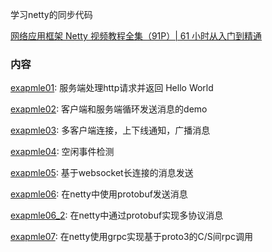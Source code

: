 学习netty的同步代码

[网络应用框架 Netty 视频教程全集（91P）| 61 小时从入门到精通](https://www.bilibili.com/video/av59683486)

### 内容
[exapmle01](src/main/java/com/abosen/netty/example01): 服务端处理http请求并返回 Hello World

[exapmle02](src/main/java/com/abosen/netty/example02): 客户端和服务端循环发送消息的demo

[exapmle03](src/main/java/com/abosen/netty/example03): 多客户端连接，上下线通知，广播消息

[exapmle04](src/main/java/com/abosen/netty/example04): 空闲事件检测

[exapmle05](src/main/java/com/abosen/netty/example05): 基于websocket长连接的消息发送

[exapmle06](src/main/java/com/abosen/netty/example06): 在netty中使用protobuf发送消息

[exapmle06_2](src/main/java/com/abosen/netty/example06_2): 在netty中通过protobuf实现多协议消息

[exapmle07](src/main/java/com/abosen/netty/example07): 在netty使用grpc实现基于proto3的C/S间rpc调用
